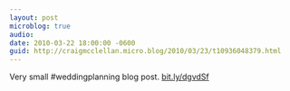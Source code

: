 ```yaml
---
layout: post
microblog: true
audio: 
date: 2010-03-22 18:00:00 -0600
guid: http://craigmcclellan.micro.blog/2010/03/23/t10936048379.html
---
```

Very small #weddingplanning blog post. [bit.ly/dgvdSf](http://bit.ly/dgvdSf)
